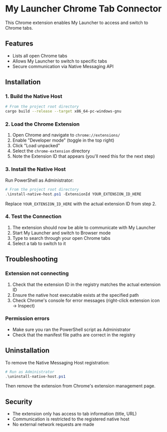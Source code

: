 # My Launcher Chrome Tab Connector

This Chrome extension enables My Launcher to access and switch to Chrome tabs.

## Features

- Lists all open Chrome tabs
- Allows My Launcher to switch to specific tabs
- Secure communication via Native Messaging API

## Installation

### 1. Build the Native Host

```bash
# From the project root directory
cargo build --release --target x86_64-pc-windows-gnu
```

### 2. Load the Chrome Extension

1. Open Chrome and navigate to `chrome://extensions/`
2. Enable "Developer mode" (toggle in the top right)
3. Click "Load unpacked"
4. Select the `chrome-extension` directory
5. Note the Extension ID that appears (you'll need this for the next step)

### 3. Install the Native Host

Run PowerShell as Administrator:

```powershell
# From the project root directory
.\install-native-host.ps1 -ExtensionId YOUR_EXTENSION_ID_HERE
```

Replace `YOUR_EXTENSION_ID_HERE` with the actual extension ID from step 2.

### 4. Test the Connection

1. The extension should now be able to communicate with My Launcher
2. Start My Launcher and switch to Browser mode
3. Type to search through your open Chrome tabs
4. Select a tab to switch to it

## Troubleshooting

### Extension not connecting

1. Check that the extension ID in the registry matches the actual extension ID
2. Ensure the native host executable exists at the specified path
3. Check Chrome's console for error messages (right-click extension icon → Inspect)

### Permission errors

- Make sure you ran the PowerShell script as Administrator
- Check that the manifest file paths are correct in the registry

## Uninstallation

To remove the Native Messaging Host registration:

```powershell
# Run as Administrator
.\uninstall-native-host.ps1
```

Then remove the extension from Chrome's extension management page.

## Security

- The extension only has access to tab information (title, URL)
- Communication is restricted to the registered native host
- No external network requests are made